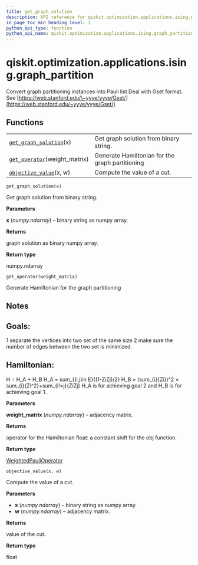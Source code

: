 ```yaml
---
title: get_graph_solution
description: API reference for qiskit.optimization.applications.ising.graph_partition.get_graph_solution
in_page_toc_min_heading_level: 1
python_api_type: function
python_api_name: qiskit.optimization.applications.ising.graph_partition.get_graph_solution
---
```


<span id="qiskit-optimization-applications-ising-graph-partition" />

# qiskit.optimization.applications.ising.graph\_partition

Convert graph partitioning instances into Pauli list Deal with Gset format. See [https://web.stanford.edu/\~yyye/yyye/Gset/](https://web.stanford.edu/~yyye/yyye/Gset/)

## Functions

|                                                                                                                                                                                   |                                                 |
| --------------------------------------------------------------------------------------------------------------------------------------------------------------------------------- | ----------------------------------------------- |
| [`get_graph_solution`](#qiskit.optimization.applications.ising.graph_partition.get_graph_solution "qiskit.optimization.applications.ising.graph_partition.get_graph_solution")(x) | Get graph solution from binary string.          |
| [`get_operator`](#qiskit.optimization.applications.ising.graph_partition.get_operator "qiskit.optimization.applications.ising.graph_partition.get_operator")(weight\_matrix)      | Generate Hamiltonian for the graph partitioning |
| [`objective_value`](#qiskit.optimization.applications.ising.graph_partition.objective_value "qiskit.optimization.applications.ising.graph_partition.objective_value")(x, w)       | Compute the value of a cut.                     |

<span id="qiskit.optimization.applications.ising.graph_partition.get_graph_solution" />

`get_graph_solution(x)`

Get graph solution from binary string.

**Parameters**

**x** (*numpy.ndarray*) – binary string as numpy array.

**Returns**

graph solution as binary numpy array.

**Return type**

numpy.ndarray

<span id="qiskit.optimization.applications.ising.graph_partition.get_operator" />

`get_operator(weight_matrix)`

Generate Hamiltonian for the graph partitioning

## Notes

## Goals:

1 separate the vertices into two set of the same size 2 make sure the number of edges between the two set is minimized.

## Hamiltonian:

H = H\_A + H\_B H\_A = sum\_\{(i,j)in E}\{(1-ZiZj)/2} H\_B = (sum\_\{i}\{Zi})^2 = sum\_\{i}\{Zi^2}+sum\_\{i!=j}\{ZiZj} H\_A is for achieving goal 2 and H\_B is for achieving goal 1.

**Parameters**

**weight\_matrix** (*numpy.ndarray*) – adjacency matrix.

**Returns**

operator for the Hamiltonian float: a constant shift for the obj function.

**Return type**

[WeightedPauliOperator](qiskit.aqua.operators.legacy.WeightedPauliOperator "qiskit.aqua.operators.legacy.WeightedPauliOperator")

<span id="qiskit.optimization.applications.ising.graph_partition.objective_value" />

`objective_value(x, w)`

Compute the value of a cut.

**Parameters**

*   **x** (*numpy.ndarray*) – binary string as numpy array.
*   **w** (*numpy.ndarray*) – adjacency matrix.

**Returns**

value of the cut.

**Return type**

float

